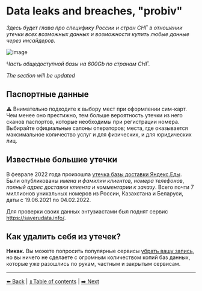 # Data leaks and breaches, "probiv"

*Здесь будет глава про специфику России и стран СНГ в отношении утечки всех возможных данных и возможности купить 
любые данные через инсайдеров.*

![image](https://user-images.githubusercontent.com/31013580/148645741-47de48bc-af8c-45db-bf1c-3e7004f4ff95.png)

*Часть общедоступной базы на 600Gb по странам СНГ.*

*The section will be updated*

## Паспортные данные

⚠️ Внимательно подходите к выбору мест при оформлении сим-карт. Чем менее оно престижно, тем больше
вероятность утечки из него сканов паспортов, которые необходимы при регистрации номера. Выбирайте официальные
салоны операторов; места, где оказывается максимальное количество услуг и для физических, и для юридических лиц.

## Известные большие утечки

В феврале 2022 года произошла [утечка базы доставки Яндекс.Еды](https://habr.com/ru/news/t/654039/).
Были опубликованы _имена и фамилии клиентов, номера телефонов_,
_полный адрес доставки клиента и комментарии к заказу_.
Всего почти 7 миллионов уникальных номеров из России, Казахстана и Беларуси, даты с 19.06.2021 по 04.02.2022.

Для проверки своих данных энтузиастами был поднят сервис https://saverudata.info/.

## Как удалить себя из утечек?

**Никак.** Вы можете попросить популярные сервисы [убрать вашу запись](./deleteme.md), но вы ничего не сделаете
с огромным количеством копий баз данных, которые уже разошлись по рукам, частным и закрытым сервисам.

---

[⬅️ Back](./password.md) | [⏫ Table of contents](../README.md) | [➡️ Next](./breach-detection.md)
